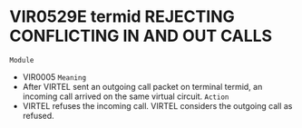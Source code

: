 # VIR0529E termid REJECTING CONFLICTING IN AND OUT CALLS
`Module`
- 	VIR0005
`Meaning`
- After VIRTEL sent an outgoing call packet on terminal termid, an incoming call arrived on the same virtual circuit.
`Action`
- VIRTEL refuses the incoming call. VIRTEL considers the outgoing call as refused.
